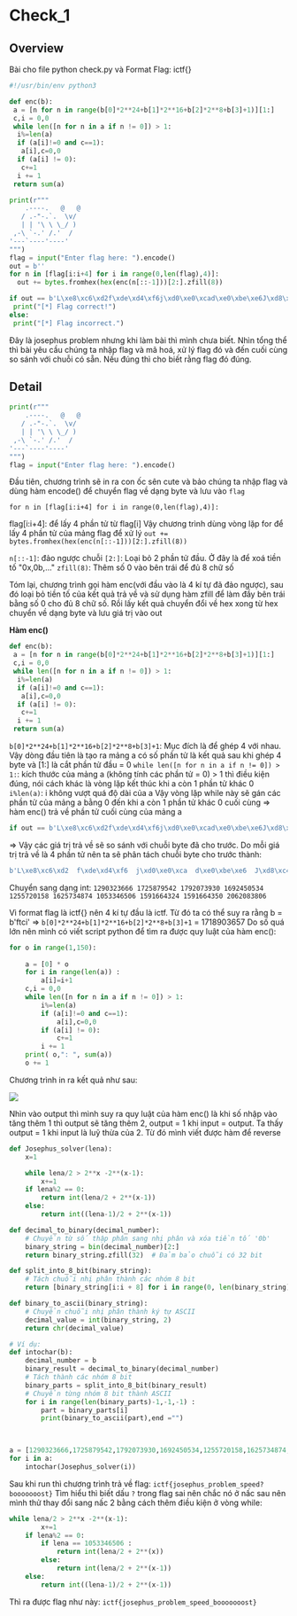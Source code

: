 # Check_1

## Overview

Bài cho file python check.py và Format Flag: ictf{}

```python
#!/usr/bin/env python3

def enc(b):
 a = [n for n in range(b[0]*2**24+b[1]*2**16+b[2]*2**8+b[3]+1)][1:]
 c,i = 0,0
 while len([n for n in a if n != 0]) > 1:
  i%=len(a)
  if (a[i]!=0 and c==1):
   a[i],c=0,0
  if (a[i] != 0):
   c+=1
  i += 1
 return sum(a)

print(r"""
    .----.   @   @
   / .-"-.`.  \v/
   | | '\ \ \_/ )
 ,-\ `-.' /.'  /
'---`----'----'
""")
flag = input("Enter flag here: ").encode()
out = b''
for n in [flag[i:i+4] for i in range(0,len(flag),4)]:
  out += bytes.fromhex(hex(enc(n[::-1]))[2:].zfill(8))

if out == b'L\xe8\xc6\xd2f\xde\xd4\xf6j\xd0\xe0\xcad\xe0\xbe\xe6J\xd8\xc4\xde`\xe6\xbe\xda>\xc8\xca\xca^\xde\xde\xc4^\xde\xde\xdez\xe8\xe6\xde':
 print("[*] Flag correct!")
else:
 print("[*] Flag incorrect.")
```

Đây là josephus problem nhưng khi làm bài thì mình chưa biết. 
Nhìn tổng thể thì bài yêu cầu chúng ta nhập flag và mã hoá, xử lý flag đó và đến cuối cùng so sánh với chuỗi có sẵn. Nếu đúng thì cho biết rằng flag đó đúng.

## Detail

```python
print(r"""
    .----.   @   @
   / .-"-.`.  \v/
   | | '\ \ \_/ )
 ,-\ `-.' /.'  /
'---`----'----'
""")
flag = input("Enter flag here: ").encode()
```

Đầu tiên, chương trình sẽ in ra con ốc sên cute và bảo chúng ta nhập flag và dùng hàm encode() để chuyển flag về dạng byte và lưu vào `flag`

`for n in [flag[i:i+4] for i in range(0,len(flag),4)]:` 

flag[i:i+4]: để lấy 4 phần tử từ flag[i]
Vậy chương trình dùng vòng lặp for để lấy 4 phần tử của mảng flag để xử lý
`out += bytes.fromhex(hex(enc(n[::-1]))[2:].zfill(8))`

`n[::-1]`: đảo ngược chuỗi
`[2:]`: Loại bỏ 2 phần tử đầu. Ở đây là để xoá tiền tố "0x,0b,..."
`zfill(8)`: Thêm số 0 vào bên trái để đủ 8 chữ số

Tóm lại, chương trình gọi hàm enc(với đầu vào là 4 kí tự đã đảo ngược), sau đó loại bỏ tiền tố của kết quả trả về và sử dụng hàm zfill để làm đầy bên trái bằng số 0 cho đủ 8 chữ số. Rồi lấy kết quả chuyển đổi về hex xong từ hex chuyển về dạng byte và lưu giá trị vào out

**Hàm enc()**

```python
def enc(b):
 a = [n for n in range(b[0]*2**24+b[1]*2**16+b[2]*2**8+b[3]+1)][1:]
 c,i = 0,0
 while len([n for n in a if n != 0]) > 1:
  i%=len(a)
  if (a[i]!=0 and c==1):
   a[i],c=0,0
  if (a[i] != 0):
   c+=1
  i += 1
 return sum(a)
```
`b[0]*2**24+b[1]*2**16+b[2]*2**8+b[3]+1`: Mục đích là để ghép 4 với nhau. Vậy dòng đầu tiên là tạo ra mảng a có số phần tử là kết quả sau khi ghép 4 byte và [1:] là cắt phần tử đầu = 0
`while len([n for n in a if n != 0]) > 1:`: kích thước của mảng a (không tính các phần tử = 0) > 1 thì điều kiện đúng, nói cách khác là vòng lặp kết thúc khi a còn 1 phần tử khác 0
`i%len(a)`: i không vượt quá độ dài của a
Vậy vòng lặp while này sẽ gán các phần tử của mảng a bằng 0 đến khi a còn 1 phần tử khác 0 cuối cùng => hàm enc() trả về phần tử cuối cùng của mảng a

```python
if out == b'L\xe8\xc6\xd2f\xde\xd4\xf6j\xd0\xe0\xcad\xe0\xbe\xe6J\xd8\xc4\xde`\xe6\xbe\xda>\xc8\xca\xca^\xde\xde\xc4^\xde\xde\xdez\xe8\xe6\xde': 
```
=> Vậy các giá trị trả về sẽ so sánh với chuỗi byte đã cho trước. Do mỗi giá trị trả về là 4 phần tử nên ta sẽ phân tách chuỗi byte cho trước thành:
```python
b'L\xe8\xc6\xd2  f\xde\xd4\xf6  j\xd0\xe0\xca  d\xe0\xbe\xe6  J\xd8\xc4\xde  `\xe6\xbe\xda  >\xc8\xca\xca  ^\xde\xde\xc4  ^\xde\xde\xde  z\xe8\xe6\xde'
```
Chuyển sang dạng int:
`1290323666 1725879542 1792073930 1692450534 1255720158 1625734874 1053346506 1591664324 1591664350 2062083806 `

Vì format flag là ictf{} nên 4 kí tự đầu là ictf. Từ đó ta có thể suy ra rằng b = b'ftci'
=> `b[0]*2**24+b[1]*2**16+b[2]*2**8+b[3]+1` = 1718903657
Do số quá lớn nên mình có viết script python để tìm ra được quy luật của hàm enc():

```python
for o in range(1,150):
    
    a = [0] * o
    for i in range(len(a)) :
        a[i]=i+1
    c,i = 0,0
    while len([n for n in a if n != 0]) > 1:
        i%=len(a)
        if (a[i]!=0 and c==1):
            a[i],c=0,0 
        if (a[i] != 0):
            c+=1
        i += 1
    print( o,": ", sum(a))
    o += 1
```
Chương trình in ra kết quả như sau:

![](/img/While.png)

Nhìn vào output thì mình suy ra quy luật của hàm enc() là khi số nhập vào tăng thêm 1 thì output sẽ tăng thêm 2, output = 1 khi input = output. Ta thấy output = 1 khi input là luỹ thừa của 2. Từ đó mình viết được hàm để reverse 
```python
def Josephus_solver(lena):
    x=1

    while lena/2 > 2**x -2**(x-1):      
        x+=1
    if lena%2 == 0:
        return int(lena/2 + 2**(x-1))
    else:
        return int((lena-1)/2 + 2**(x-1))

def decimal_to_binary(decimal_number):
    # Chuyển từ số thập phân sang nhị phân và xóa tiền tố '0b'
    binary_string = bin(decimal_number)[2:]
    return binary_string.zfill(32)  # Đảm bảo chuỗi có 32 bit

def split_into_8_bit(binary_string):
    # Tách chuỗi nhị phân thành các nhóm 8 bit
    return [binary_string[i:i + 8] for i in range(0, len(binary_string), 8)]

def binary_to_ascii(binary_string):
    # Chuyển chuỗi nhị phân thành ký tự ASCII
    decimal_value = int(binary_string, 2)
    return chr(decimal_value)

# Ví dụ:
def intochar(b):
    decimal_number = b
    binary_result = decimal_to_binary(decimal_number)
    # Tách thành các nhóm 8 bit
    binary_parts = split_into_8_bit(binary_result)
    # Chuyển từng nhóm 8 bit thành ASCII
    for i in range(len(binary_parts)-1,-1,-1) :
        part = binary_parts[i]
        print(binary_to_ascii(part),end ="")
    


a = [1290323666,1725879542,1792073930,1692450534,1255720158,1625734874,1053346506,1591664324,1591664350,2062083806 ]
for i in a:
    intochar(Josephus_solver(i)) 
```
Sau khi run thì chương trình trả về flag:
`ictf{josephus_problem_speed?booooooost}`
Tìm hiểu thì biết dấu `?` trong flag sai nên chắc nó ở nấc sau nên mình thử thay đổi sang nấc 2 bằng cách thêm điều kiện ở vòng while:
```python
while lena/2 > 2**x -2**(x-1):      
        x+=1
    if lena%2 == 0:
        if lena == 1053346506 :
            return int(lena/2 + 2**(x))
        else:
            return int(lena/2 + 2**(x-1))
    else:
        return int((lena-1)/2 + 2**(x-1))
```
 Thì ra được flag như này:
`ictf{josephus_problem_speed_booooooost}`










